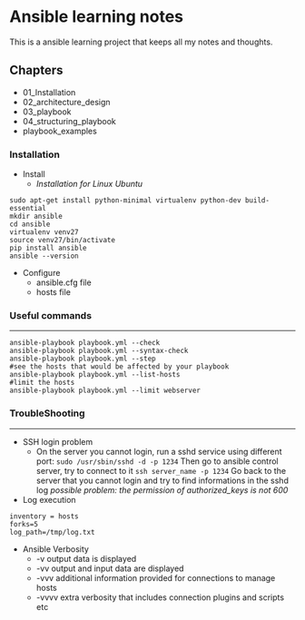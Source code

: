 # Ansible learning notes
This is a ansible learning project that keeps all my notes and thoughts.

## Chapters
* 01_Installation
* 02_architecture_design
* 03_playbook
* 04_structuring_playbook
* playbook_examples

### Installation
* Install
  * *Installation for Linux Ubuntu*
```sudo apt-get upgrade
sudo apt-get install python-minimal virtualenv python-dev build-essential
mkdir ansible
cd ansible
virtualenv venv27
source venv27/bin/activate
pip install ansible
ansible --version
```

* Configure
  * ansible.cfg file
  * hosts file

### Useful commands
---
```#check syntax
ansible-playbook playbook.yml --check
ansible-playbook playbook.yml --syntax-check
ansible-playbook playbook.yml --step
#see the hosts that would be affected by your playbook 
ansible-playbook playbook.yml --list-hosts
#limit the hosts 
ansible-playbook playbook.yml --limit webserver
```

### TroubleShooting
---
* SSH login problem
  * On the server you cannot login, run a sshd service using different port:
`sudo /usr/sbin/sshd -d -p 1234`
Then go to ansible control server, try to connect to it
`ssh server_name -p 1234`
Go back to the server that you cannot login and try to find informations in the sshd log
*possible problem: the permission of authorized_keys is not 600*
* Log execution
```cat ansible.cfg
inventory = hosts
forks=5
log_path=/tmp/log.txt
```
* Ansible Verbosity
  * -v output data is displayed
  * -vv output and input data are displayed
  * -vvv additional information provided for connections to manage hosts
  * -vvvv extra verbosity that includes connection plugins and scripts etc




